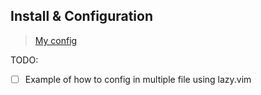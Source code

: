 
## Install & Configuration
> [My config](https://github.com/LintaoAmons/CoolStuffes/blob/main/nvim/.config/nvim/lua/plugins/editor-enhance/context-menu.lua)




TODO:

- [ ] Example of how to config in multiple file using lazy.vim
